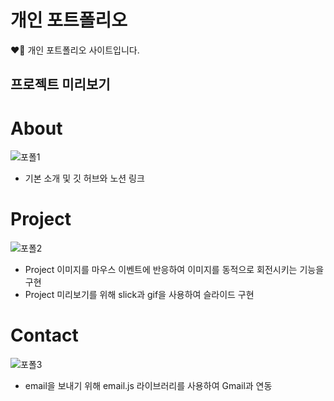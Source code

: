 # 개인 포트폴리오
❤️‍🔥 개인 포트폴리오 사이트입니다.

## 프로젝트 미리보기
# About
![포폴1](https://github.com/Rohsu95/Portfolio-next14-/assets/97446711/3645fb54-fcd7-44d2-8d61-a2b0cb78c55f)
- 기본 소개 및 깃 허브와 노션 링크 
  
# Project
![포폴2](https://github.com/Rohsu95/Portfolio-next14-/assets/97446711/a29627e3-33e7-480b-a4b6-a4e6c1024702)
- Project 이미지를 마우스 이벤트에 반응하여 이미지를 동적으로 회전시키는 기능을 구현
- Project 미리보기를 위해 slick과 gif을 사용하여 슬라이드 구현
  
# Contact
![포폴3](https://github.com/Rohsu95/Portfolio-next14-/assets/97446711/474edf44-a3a9-4291-9039-4e54161f385d)
- email을 보내기 위해 email.js 라이브러리를 사용하여 Gmail과 연동

